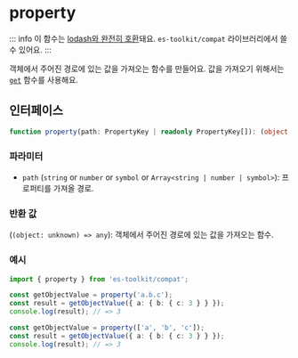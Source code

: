 # property

::: info
이 함수는 [lodash와 완전히 호환](../../../compatibility.md)돼요. `es-toolkit/compat` 라이브러리에서 쓸 수 있어요.
:::

객체에서 주어진 경로에 있는 값을 가져오는 함수를 만들어요. 값을 가져오기 위해서는 [`get`](./get.md) 함수를 사용해요.

## 인터페이스

```typescript
function property(path: PropertyKey | readonly PropertyKey[]): (object: unknown) => any;
```

### 파라미터

- `path` (`string` or `number` or `symbol` or `Array<string | number | symbol>`): 프로퍼티를 가져올 경로.

### 반환 값

(`(object: unknown) => any`): 객체에서 주어진 경로에 있는 값을 가져오는 함수.

### 예시

```typescript
import { property } from 'es-toolkit/compat';

const getObjectValue = property('a.b.c');
const result = getObjectValue({ a: { b: { c: 3 } } });
console.log(result); // => 3

const getObjectValue = property(['a', 'b', 'c']);
const result = getObjectValue({ a: { b: { c: 3 } } });
console.log(result); // => 3
```
